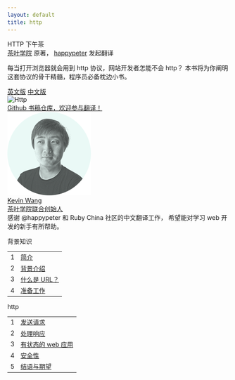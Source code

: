 ```yaml
---
layout: default
title: http
---
```

<section class='book'>
  <div class='wrapper-inside clearfix'>
    <div class='top-large'>
      <div class='book-title'>
        HTTP 下午茶
      </div>
      <div class='book-author'>
        <a href="http://www.gotealeaf.com/">茶叶学院</a> 原著，
        <a href="https://github.com/happypeter">happypeter</a> 发起翻译
      </div>
      <p class='book-description'>
        每当打开浏览器就会用到 http 协议，网站开发者怎能不会 http？ 本书将为你阐明这套协议的骨干精髓，程序员必备枕边小书。
      </p>
      <a href="http://www.gotealeaf.com/books/http" class="read-btn">英文版</a>
      <a href="http://happypeter.github.io/tealeaf-http#chinese" class="read-btn">中文版</a>
    </div>
    <img alt="Http" class="book-image" src="images/http.png"/>
  </div>
</section>
<div class="divider">
  <a href="https://github.com/happypeter/tealeaf-http">Github 书稿仓库，欢迎参与翻译！</a>
</div>
<div class="reviewers">
  <div class="name-card">
    <img src="images/kevin.png" alt="kevin">
    <div class="text">
      <div class="name">
        <a href="http://www.gotealeaf.com/">Kevin Wang</a>
      </div>
      <div class="job-title"><a href="http://www.gotealeaf.com/">茶叶学院联合创始人</a></div>
      感谢 @happypeter 和 Ruby China 社区的中文翻译工作， 希望能对学习 web 开发的新手有所帮助。
    </div>
  </div>
</div>
<div class="contents-wrapper">
  <div class="table-of-contents" id="chinese">
    <p class="part">背景知识</p>
    <table class="index-table">
      <tbody>
        <tr class="chapter-wrap">
         <td class="chapter-index">1</td>
         <td class="chapter-title">
           <a href="book/background/1_introduction.html">简介</a>
         </td>
        </tr>
        <tr class="chapter-wrap even">
          <td class="chapter-index">2</td>
          <td class="chapter-title">
            <a href="book/background/2_background.html">背景介绍</a>
          </td>
        </tr>
        <tr class="chapter-wrap">
          <td class="chapter-index">3</td>
          <td class="chapter-title">
            <a href="book/background/3_what_is_url.html">什么是 URL？</a>
          </td>
        </tr>
        <tr class="chapter-wrap even">
          <td class="chapter-index">4</td>
          <td class="chapter-title">
            <a href="book/background/4_preparations.html">准备工作</a>
          </td>
        </tr>
      </tbody>
    </table>
    <p class="part">http</p>
    <table class="index-table">
      <tbody>
        <tr class="chapter-wrap">
          <td class="chapter-index">1</td>
          <td class="chapter-title">
            <a href="book/http/1_making_requests.html">发送请求</a>
          </td>
        </tr>
        <tr class="chapter-wrap even">
          <td class="chapter-index">2</td>
          <td class="chapter-title">
            <a href="book/http/2_processing_responses.html">处理响应</a>
          </td>
        </tr>
        <tr class="chapter-wrap">
          <td class="chapter-index">3</td>
          <td class="chapter-title">
            <a href="book/http/3_stateful_web_applications.html">有状态的 web 应用</a>
          </td>
        </tr>
        <tr class="chapter-wrap even">
          <td class="chapter-index">4</td>
          <td class="chapter-title">
            <a href="book/http/4_security.html">安全性</a>
          </td>
        </tr>
        <tr class="chapter-wrap">
          <td class="chapter-index">5</td>
          <td class="chapter-title">
            <a href="book/http/5_conclusion_and_next_steps.html">结语与期望</a>
          </td>
        </tr>
      </tbody>
    </table>
  </div>
</div>


